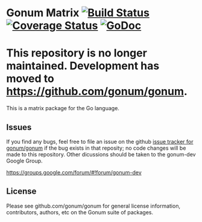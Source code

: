 # Gonum Matrix  [![Build Status](https://travis-ci.org/gonum/matrix.svg?branch=master)](https://travis-ci.org/gonum/matrix) [![Coverage Status](https://coveralls.io/repos/gonum/matrix/badge.svg?branch=master&service=github)](https://coveralls.io/github/gonum/matrix?branch=master) [![GoDoc](https://godoc.org/github.com/gonum/matrix?status.svg)](https://godoc.org/github.com/gonum/matrix)

# This repository is no longer maintained. Development has moved to https://github.com/gonum/gonum.

This is a matrix package for the Go language.

## Issues

If you find any bugs, feel free to file an issue on the github [issue tracker for gonum/gonum](https://github.com/gonum/gonum/issues) if the bug exists in that reposity; no code changes will be made to this repository. Other dicussions should be taken to the gonum-dev Google Group.

https://groups.google.com/forum/#!forum/gonum-dev

## License

Please see github.com/gonum/gonum for general license information, contributors, authors, etc on the Gonum suite of packages.
